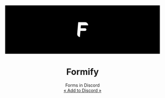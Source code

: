 <p align="center"
  <p align="center">
   <img width="1920" src="https://raw.githubusercontent.com/formify-bot/.github/main/profile/header.png" alt="Header">
  </p>
  <h1 align="center"><b>Formify</b></h1>
  <p align="center">
    Forms in Discord <br />
    <a href="https://discord.com/api/oauth2/authorize?client_id=945331235977310280&permissions=0&scope=bot%20applications.commands">
      « Add to Discord »
    </a>
   </p>
</p>

